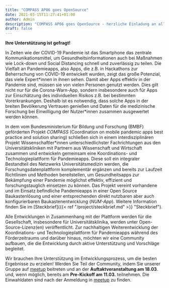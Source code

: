 ```yaml
---
title: "COMPASS AP06 goes OpenSource"
date: 2021-03-15T11:27:41+01:00
author: Admin
description: "COMPASS AP06 goes OpenSource - herzliche Einladung an alle technisch interessierten Studenten und IT-Mitarbeiter"
draft: false
---
```


**Ihre Unterstützung ist gefragt!**

In Zeiten wie der COVID-19 Pandemie ist das Smartphone das zentrale Kommunikationsmittel, um Gesundheitsinformationen auch bei Maßnahmen wie Lock-down und Social Distancing schnell und zuverlässig zu teilen. Die Vielfalt an Pandemieapps, also Apps, die z.B. in Hackathons zur Beherrschung von COVID-19 entwickelt wurden, zeigt das große Potenzial, das viele Expert\*innen in ihnen sehen. Damit aber Apps effektiv in der Pandemie sind, müssen sie von vielen Personen genutzt werden. Dies gilt nicht nur für die Corona-Warn-App, sondern insbesondere auch für Apps zur Einschätzung des individuellen Risikos z.B. bei bestimmten Vorerkrankungen. Deshalb ist es notwendig, dass solche Apps in der breiten Bevölkerung Vertrauen genießen und Daten für die medizinische Forschung bei Einwilligung der Nutzer\*innen zusammen ausgewertet werden können.
 
In dem vom Bundesministerium für Bildung und Forschung (BMBF) geförderten Projekt *COMPASS* (Coordination on mobile pandemic apps best practice and solution sharing) schließen sich in einem interdisziplinären Projekt Wissenschaftler\*innen unterschiedlichster Fachrichtungen aus den Universitätskliniken mit Partnern aus Wissenschaft und Wirtschaft zusammen und entwickeln gemeinsam eine Koordinations- und Technologieplattform für Pandemieapps. Diese soll ein integraler Bestandteil des Netzwerks Universitätsmedizin werden, die Forschungsdatenplattform komplementär ergänzen und bereits zur Laufzeit Richtlinien und Methoden bereitstellen, um Gesundheitsapps zur Bekämpfung einer Pandemie möglichst effektiv, effizient und forschungstauglich einsetzen zu können. Das Projekt vereint vorhandene und im Einsatz befindliche Pandemieapps in einer Open Source Baukastenlösung und einer entsprechenden direkt nutzbaren aber auch konfigurierbaren Baukastenentwicklung (*NUM-App*). Weitere Information finden Sie im [Steckbrief]({{< ref "/project/steckbrief.md" >}} "Steckbrief").
 
Alle Entwicklungen in Zusammenhang mit der Plattform werden für die Gesellschaft, insbesondere für Universitätsklinika, werden unter Open-Source-Lizenz(en) veröffentlicht. Zur nachhaltigen Weiterentwicklung der Koordinations- und Technologieplattform für Pandemieapps während des Förderzeitraums und darüber hinaus, möchten wir eine Community aufbauen, die die Entwicklung durch aktive Unterstützung und Vorschläge begleitet.
 
Wir brauchen Ihre Unterstützung im Entwicklungsprozess, um die besten Ergebnisse zu erzielen! Werden Sie Teil der Community, indem Sie unserer Gruppe auf [meetup](https://www.meetup.com/de-DE/num-compass/) beitreten und an der **Auftaktveranstaltung am 18.03**. und, wenn möglich, bereits am **Pre-Kickoff am 11.03.** teilnehmen. Die Einwahldaten sind nach der Anmeldung in [meetup](https://www.meetup.com/de-DE/num-compass/) zu finden.
